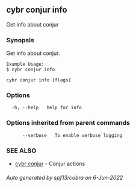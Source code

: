 ## cybr conjur info

Get info about conjur

### Synopsis

Get info about conjur.
	
	Example Usage:
	$ cybr conjur info

```
cybr conjur info [flags]
```

### Options

```
  -h, --help   help for info
```

### Options inherited from parent commands

```
      --verbose   To enable verbose logging
```

### SEE ALSO

* [cybr conjur](cybr_conjur.md)	 - Conjur actions

###### Auto generated by spf13/cobra on 6-Jun-2022
